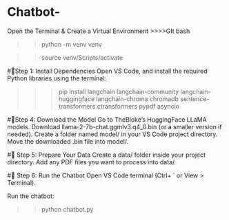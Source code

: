 # Chatbot-

Open the Terminal & Create a Virtual Environment  >>>>GIt bash

>>python -m venv venv


>>source venv/Scripts/activate



#📌Step 1: Install Dependencies
Open VS Code, and install the required Python libraries using the terminal:

>>>pip install langchain langchain-community langchain-huggingface langchain-chroma chromadb sentence-transformers ctransformers pypdf asyncio


#📌Step 4: Download the Model
Go to TheBloke’s HuggingFace LLaMA models.
Download llama-2-7b-chat.ggmlv3.q4_0.bin (or a smaller version if needed).
Create a folder named model/ in your VS Code project directory.
Move the downloaded .bin file into model/.


#📌 Step 5: Prepare Your Data
Create a data/ folder inside your project directory.
Add any PDF files you want to process into data/.



#📌 Step 6: Run the Chatbot
Open VS Code terminal (Ctrl+ ` or View > Terminal).

Run the chatbot:
>> python chatbot.py
